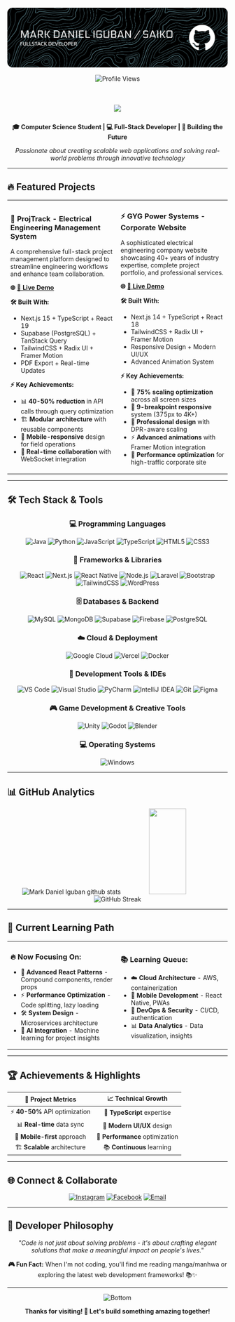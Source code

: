 ![Header](./banner.png)


<div align="center">

![Profile Views](https://komarev.com/ghpvc/?username=SAIKO0000&color=0891b2&style=flat-square&label=Profile+Views)

</div>

<h1 align="center">
    <img src="https://readme-typing-svg.herokuapp.com/?font=Righteous&size=35&center=true&vCenter=true&width=600&height=70&duration=4000&color=87CEEB&background=87CEEB00&gradient=4FC3F7,29B6F6,0288D1&gradientColor=true&lines=Hi+There!+👋;Lets+Build+the+Future+with+Code+🚀;Turn+Ideas+into+Reality+💡;Solve+Real+World+Problems+⚡;" />
</h1>

<div align="center">
  
**🎓 Computer Science Student | 💻 Full-Stack Developer | 🚀 Building the Future**

*Passionate about creating scalable web applications and solving real-world problems through innovative technology*

</div>

---

## 🔥 Featured Projects

<table>
<tr>
<td width="50%">

### 🚀 **ProjTrack - Electrical Engineering Management System**
A comprehensive full-stack project management platform designed to streamline engineering workflows and enhance team collaboration.

**🌐 [🔗 Live Demo](projtrack-portfolio-demo.vercel.app)**  

**🛠️ Built With:**
- Next.js 15 + TypeScript + React 19
- Supabase (PostgreSQL) + TanStack Query  
- TailwindCSS + Radix UI + Framer Motion
- PDF Export + Real-time Updates

**⚡ Key Achievements:**
- 📊 **40-50% reduction** in API calls through query optimization
- 🏗️ **Modular architecture** with reusable components
- 📱 **Mobile-responsive** design for field operations
- 🔄 **Real-time collaboration** with WebSocket integration

</td>
<td width="50%">

### ⚡ **GYG Power Systems - Corporate Website**
A sophisticated electrical engineering company website showcasing 40+ years of industry expertise, complete project portfolio, and professional services.

**🌐 [🔗 Live Demo](https://gyg-static.vercel.app/)** 

**🛠️ Built With:**
- Next.js 14 + TypeScript + React 18
- TailwindCSS + Radix UI + Framer Motion
- Responsive Design + Modern UI/UX
- Advanced Animation System

**⚡ Key Achievements:**
- 📐 **75% scaling optimization** across all screen sizes
- 📱 **9-breakpoint responsive** system (375px to 4K+)
- 🎨 **Professional design** with DPR-aware scaling
- ⚡ **Advanced animations** with Framer Motion integration
- 🚀 **Performance optimization** for high-traffic corporate site

</td>
</tr>
</table>

---

## 🛠️ Tech Stack & Tools

<div align="center">

### 💻 Programming Languages
![Java](https://img.shields.io/badge/Java-ED8B00?style=for-the-badge&logo=openjdk&logoColor=white)
![Python](https://img.shields.io/badge/Python-3776AB?style=for-the-badge&logo=python&logoColor=white)
![JavaScript](https://img.shields.io/badge/JavaScript-F7DF1E?style=for-the-badge&logo=javascript&logoColor=black)
![TypeScript](https://img.shields.io/badge/TypeScript-007ACC?style=for-the-badge&logo=typescript&logoColor=white)
![HTML5](https://img.shields.io/badge/HTML5-E34F26?style=for-the-badge&logo=html5&logoColor=white)
![CSS3](https://img.shields.io/badge/CSS3-1572B6?style=for-the-badge&logo=css3&logoColor=white)

### 🚀 Frameworks & Libraries
![React](https://img.shields.io/badge/React-20232A?style=for-the-badge&logo=react&logoColor=61DAFB)
![Next.js](https://img.shields.io/badge/Next.js-000000?style=for-the-badge&logo=next.js&logoColor=white)
![React Native](https://img.shields.io/badge/React_Native-20232A?style=for-the-badge&logo=react&logoColor=61DAFB)
![Node.js](https://img.shields.io/badge/Node.js-43853D?style=for-the-badge&logo=node.js&logoColor=white)
![Laravel](https://img.shields.io/badge/Laravel-FF2D20?style=for-the-badge&logo=laravel&logoColor=white)
![Bootstrap](https://img.shields.io/badge/Bootstrap-563D7C?style=for-the-badge&logo=bootstrap&logoColor=white)
![TailwindCSS](https://img.shields.io/badge/Tailwind_CSS-38B2AC?style=for-the-badge&logo=tailwind-css&logoColor=white)
![WordPress](https://img.shields.io/badge/WordPress-21759B?style=for-the-badge&logo=wordpress&logoColor=white)

### 🗄️ Databases & Backend
![MySQL](https://img.shields.io/badge/MySQL-005C84?style=for-the-badge&logo=mysql&logoColor=white)
![MongoDB](https://img.shields.io/badge/MongoDB-4EA94B?style=for-the-badge&logo=mongodb&logoColor=white)
![Supabase](https://img.shields.io/badge/Supabase-3ECF8E?style=for-the-badge&logo=supabase&logoColor=white)
![Firebase](https://img.shields.io/badge/Firebase-FFCA28?style=for-the-badge&logo=firebase&logoColor=black)
![PostgreSQL](https://img.shields.io/badge/PostgreSQL-316192?style=for-the-badge&logo=postgresql&logoColor=white)

### ☁️ Cloud & Deployment
![Google Cloud](https://img.shields.io/badge/Google_Cloud-4285F4?style=for-the-badge&logo=google-cloud&logoColor=white)
![Vercel](https://img.shields.io/badge/Vercel-000000?style=for-the-badge&logo=vercel&logoColor=white)
![Docker](https://img.shields.io/badge/Docker-2496ED?style=for-the-badge&logo=docker&logoColor=white)

### 🔧 Development Tools & IDEs
![VS Code](https://img.shields.io/badge/VS_Code-0078D4?style=for-the-badge&logo=visual%20studio%20code&logoColor=white)
![Visual Studio](https://img.shields.io/badge/Visual_Studio-5C2D91?style=for-the-badge&logo=visual%20studio&logoColor=white)
![PyCharm](https://img.shields.io/badge/PyCharm-143?style=for-the-badge&logo=pycharm&logoColor=black&color=black&labelColor=green)
![IntelliJ IDEA](https://img.shields.io/badge/IntelliJ_IDEA-000000.svg?style=for-the-badge&logo=intellij-idea&logoColor=white)
![Git](https://img.shields.io/badge/Git-F05032?style=for-the-badge&logo=git&logoColor=white)
![Figma](https://img.shields.io/badge/Figma-F24E1E?style=for-the-badge&logo=figma&logoColor=white)

### 🎮 Game Development & Creative Tools
![Unity](https://img.shields.io/badge/Unity-100000?style=for-the-badge&logo=unity&logoColor=white)
![Godot](https://img.shields.io/badge/GODOT-%23FFFFFF.svg?style=for-the-badge&logo=godot-engine)
![Blender](https://img.shields.io/badge/blender-%23F5792A.svg?style=for-the-badge&logo=blender&logoColor=white)

### 💻 Operating Systems
![Windows](https://img.shields.io/badge/Windows-0078D6?style=for-the-badge&logo=windows&logoColor=white)

</div>

---

## 📊 GitHub Analytics

<div align="center">
  <img width="49%" height="195px" src="https://github-readme-stats.vercel.app/api?username=SAIKO0000&show_icons=true&count_private=true&hide_border=true&title_color=00b4d8&icon_color=00b4d8&text_color=c9d1d9&bg_color=0d1117" alt="Mark Daniel Iguban github stats" /> 
  <img width="41%" height="195px" src="https://github-readme-stats.vercel.app/api/top-langs/?username=SAIKO0000&layout=compact&hide_border=true&title_color=00b4d8&text_color=00b4d8&bg_color=0d1117" />
</div>

<div align="center">
  <img src="https://github-readme-streak-stats.herokuapp.com?user=SAIKO0000&theme=gotham&hide_border=true&background=0D1117&stroke=0000&ring=00b4d8&fire=00b4d8&currStreakLabel=00b4d8" alt="GitHub Streak" />
</div>

---

## 🎯 Current Learning Path

<table>
<tr>
<td width="50%">

### 🔥 **Now Focusing On:**
- 🚀 **Advanced React Patterns** - Compound components, render props
- ⚡ **Performance Optimization** - Code splitting, lazy loading
- 🛠️ **System Design** - Microservices architecture
- 🤖 **AI Integration** - Machine learning for project insights

</td>
<td width="50%">

### 📚 **Learning Queue:**
- ☁️ **Cloud Architecture** - AWS, containerization
- 📱 **Mobile Development** - React Native, PWAs  
- 🔐 **DevOps & Security** - CI/CD, authentication
- 📊 **Data Analytics** - Data visualization, insights

</td>
</tr>
</table>

---

## 🏆 Achievements & Highlights

<div align="center">

| 🎯 **Project Metrics** | 📈 **Technical Growth** |
|:---:|:---:|
| ⚡ **40-50%** API optimization | 🔧 **TypeScript** expertise |
| 📊 **Real-time** data sync | 🎨 **Modern UI/UX** design |
| 📱 **Mobile-first** approach | 🚀 **Performance** optimization |
| 🏗️ **Scalable** architecture | 📚 **Continuous** learning |

</div>

---

## 🌐 Connect & Collaborate

<div align="center">

[![Instagram](https://img.shields.io/badge/Instagram-E4405F?style=for-the-badge&logo=instagram&logoColor=white)](https://www.instagram.com/sircartierr0/)
[![Facebook](https://img.shields.io/badge/Facebook-1877F2?style=for-the-badge&logo=facebook&logoColor=white)](https://www.facebook.com/MarkDaniel.Iguban)
[![Email](https://img.shields.io/badge/Email-D14836?style=for-the-badge&logo=gmail&logoColor=white)](https://mail.google.com/mail/?view=cm&to=main.markdaniel.iguban@cvsu.edu.ph&su=Hello%20from%20GitHub)
</div>

---

## 💭 Developer Philosophy

<div align="center">

*"Code is not just about solving problems - it's about crafting elegant solutions that make a meaningful impact on people's lives."*

**🎮 Fun Fact:** When I'm not coding, you'll find me reading manga/manhwa or exploring the latest web development frameworks! 📚✨

</div>

---

<div align="center">
  
![Bottom](https://capsule-render.vercel.app/api?type=waving&color=gradient&height=100&section=footer)

**Thanks for visiting! 🚀 Let's build something amazing together!**

</div>
